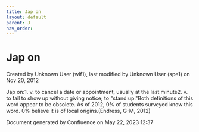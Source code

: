 ```yaml
---
title: Jap on
layout: default
parent: J
nav_order:
---
```


# Jap on

Created by  Unknown User (wlf1), last modified by  Unknown User (spe1) on Nov 20, 2012

Jap on:1. v. to cancel a date or appointment, usually at the last minute2. v. to fail to show up without giving notice; to &quot;stand up.&quot;Both definitions of this word appear to be obsolete. As of 2012, 0% of students surveyed know this word. 0% believe it is of local origins.(Endress, G-M, 2012)

Document generated by Confluence on May 22, 2023 12:37



